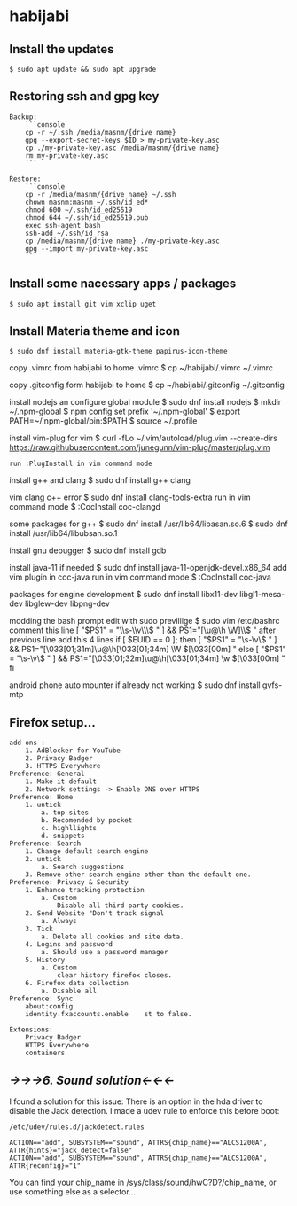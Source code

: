 # habijabi

## Install the updates
```console
$ sudo apt update && sudo apt upgrade
```

## Restoring ssh and gpg key

	Backup:
		```console
		cp -r ~/.ssh /media/masnm/{drive name}
		gpg --export-secret-keys $ID > my-private-key.asc
		cp ./my-private-key.asc /media/masnm/{drive name}
		rm my-private-key.asc
		```

	Restore:
		```console
		cp -r /media/masnm/{drive name} ~/.ssh
		chown masnm:masnm ~/.ssh/id_ed*
		chmod 600 ~/.ssh/id_ed25519
		chmod 644 ~/.ssh/id_ed25519.pub
		exec ssh-agent bash
		ssh-add ~/.ssh/id_rsa
		cp /media/masnm/{drive name} ./my-private-key.asc
		gpg --import my-private-key.asc
		```


## Install some nacessary apps / packages
```console
$ sudo apt install git vim xclip uget
```

## Install Materia theme and icon
```console
$ sudo dnf install materia-gtk-theme papirus-icon-theme
```

copy .vimrc from habijabi to home .vimrc
	$ cp ~/habijabi/.vimrc ~/.vimrc

copy .gitconfig form habijabi to home
	$ cp ~/habijabi/.gitconfig ~/.gitconfig

install nodejs an configure global module
	$ sudo dnf install nodejs
	$ mkdir ~/.npm-global
	$ npm config set prefix '~/.npm-global'
	$ export PATH=~/.npm-global/bin:$PATH
	$ source ~/.profile

install vim-plug for vim
	$ curl -fLo ~/.vim/autoload/plug.vim --create-dirs \
    https://raw.githubusercontent.com/junegunn/vim-plug/master/plug.vim
	
	run :PlugInstall in vim command mode

install g++ and clang
	$ sudo dnf install g++ clang

vim clang c++ error
	$ sudo dnf install clang-tools-extra
	run in vim command mode
	$ :CocInstall coc-clangd

some packages for g++
	$ sudo dnf install /usr/lib64/libasan.so.6
	$ sudo dnf install /usr/lib64/libubsan.so.1

install gnu debugger
	$ sudo dnf install gdb

install java-11 if needed
	$ sudo dnf install java-11-openjdk-devel.x86_64
	add vim plugin in coc-java run in vim command mode
	$ :CocInstall coc-java

packages for engine development
	$ sudo dnf install libx11-dev libgl1-mesa-dev libglew-dev libpng-dev

modding the bash prompt
	edit with sudo previllige
		$ sudo vim /etc/bashrc 
	comment this line
		[ "$PS1" = "\\s-\\v\\\$ " ] && PS1="[\u@\h \W]\\$ "
	after previous line add this 4 lines
		if [ $EUID == 0 ]; then
		  [ "$PS1" = "\\s-\\v\\\$ " ] && PS1="\[\033[01;31m\]\u@\h\[\033[01;34m\] \W \$\[\033[00m\] "
		 else
		  [ "$PS1" = "\\s-\\v\\\$ " ] && PS1="\[\033[01;32m\]\u@\h\[\033[01;34m\] \w \$\[\033[00m\] "
		fi

android phone auto mounter if already not working
	$ sudo dnf install gvfs-mtp



## Firefox setup...

	add ons :
		1. AdBlocker for YouTube
		2. Privacy Badger
		3. HTTPS Everywhere
	Preference: General
		1. Make it default
		2. Network settings -> Enable DNS over HTTPS
	Preference: Home
		1. untick
			a. top sites
			b. Recomended by pocket
			c. highllights
			d. snippets
	Preference: Search
		1. Change default search engine
		2. untick
			a. Search suggestions
		3. Remove other search engine other than the default one.
	Preference: Privacy & Security
		1. Enhance tracking protection
			a. Custom
				Disable all third party cookies.
		2. Send Website "Don't track signal
			a. Always
		3. Tick
			a. Delete all cookies and site data.
		4. Logins and password
			a. Should use a password manager
		5. History
			a. Custom
				clear history firefox closes.
		6. Firefox data collection
			a. Disable all
	Preference: Sync
		about:config
		identity.fxaccounts.enable    st to false.
	
	Extensions:
		Privacy Badger
		HTTPS Everywhere
		containers



## ***->->->6. Sound solution<-<-<-***
I found a solution for this issue: There is an option in the hda driver to disable the Jack detection. I made a udev rule to enforce this before boot:

	/etc/udev/rules.d/jackdetect.rules
	
	ACTION=="add", SUBSYSTEM=="sound", ATTRS{chip_name}=="ALCS1200A", ATTR{hints}="jack_detect=false"
	ACTION=="add", SUBSYSTEM=="sound", ATTRS{chip_name}=="ALCS1200A", ATTR{reconfig}="1"
	
You can find your chip_name in /sys/class/sound/hwC?D?/chip_name, or use something else as a selector...
